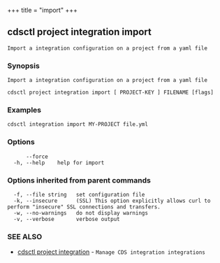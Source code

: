 +++
title = "import"
+++
## cdsctl project integration import

`Import a integration configuration on a project from a yaml file`

### Synopsis

`Import a integration configuration on a project from a yaml file`

```
cdsctl project integration import [ PROJECT-KEY ] FILENAME [flags]
```

### Examples

```
cdsctl integration import MY-PROJECT file.yml
```

### Options

```
      --force   
  -h, --help    help for import
```

### Options inherited from parent commands

```
  -f, --file string   set configuration file
  -k, --insecure      (SSL) This option explicitly allows curl to perform "insecure" SSL connections and transfers.
  -w, --no-warnings   do not display warnings
  -v, --verbose       verbose output
```

### SEE ALSO

* [cdsctl project integration](/manual/components/cdsctl/project/integration/)	 - `Manage CDS integration integrations`

